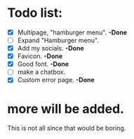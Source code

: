 # Todo list:

- [X] Multipage, "hamburger menu".  **-Done**
- [ ] Expand "Hamburger menu".
- [X] Add my socials.  **-Done**
- [X] Favicon.  **-Done**
- [X] Good font.  **-Done**
- [ ] make a chatbox.
- [X] Custom error page.  **-Done**

# more will be added.

This is not all since that would be boring.